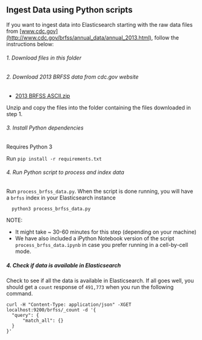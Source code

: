 ## Ingest Data using Python scripts

If you want to ingest data into Elasticsearch starting with the raw data files from [www.cdc.gov](http://www.cdc.gov/brfss/annual_data/annual_2013.html), follow the instructions below:


###### 1. Download files in this folder <br>

###### 2. Download 2013 BRFSS data from cdc.gov website <br>

  - [2013 BRFSS ASCII.zip](http://www.cdc.gov/brfss/annual_data/2013/files/LLCP2013ASC.ZIP)

  Unzip and copy the files into the folder containing the files downloaded in step 1.

###### 3. Install Python dependencies

Requires Python 3

Run `pip install -r requirements.txt`

###### 4. Run Python script to process and index data<br>
  Run `process_brfss_data.py`. When the script is done running, you will have a `brfss` index in your Elasticsearch instance
```
  python3 process_brfss_data.py
```
NOTE:
- It might take ~ 30-60 minutes for this step (depending on your machine)
- We have also included a iPython Notebook version of the script `process_brfss_data.ipynb` in case you prefer running in a cell-by-cell mode.

##### 4. Check if data is available in Elasticsearch
Check to see if all the data is available in Elasticsearch. If all goes well, you should get a `count` response of `491,773` when you run the following command.

  ```shell
  curl -H "Content-Type: application/json" -XGET localhost:9200/brfss/_count -d '{
  	"query": {
  		"match_all": {}
  	}
  }'
  ```
